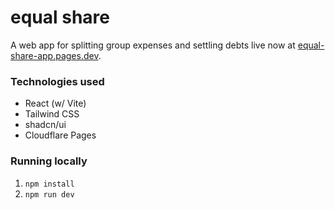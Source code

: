 # equal share

A web app for splitting group expenses and settling debts live now at [equal-share-app.pages.dev](https://equal-share-app.pages.dev/).

### Technologies used
- React (w/ Vite)
- Tailwind CSS
- shadcn/ui
- Cloudflare Pages


### Running locally
1. `npm install`
2. `npm run dev`
